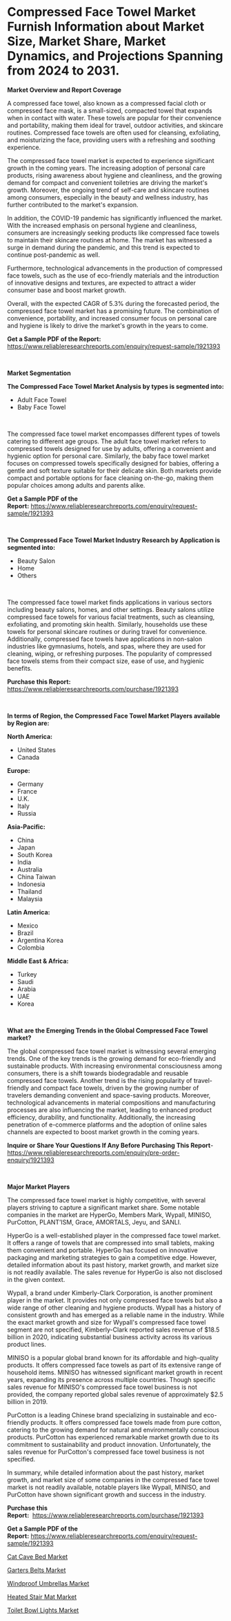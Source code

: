 <p><h1>Compressed Face Towel Market Furnish Information about Market Size, Market Share, Market Dynamics, and Projections Spanning from 2024 to 2031.</h1></p><p><strong>Market Overview and Report Coverage</strong></p>
<p><p>A compressed face towel, also known as a compressed facial cloth or compressed face mask, is a small-sized, compacted towel that expands when in contact with water. These towels are popular for their convenience and portability, making them ideal for travel, outdoor activities, and skincare routines. Compressed face towels are often used for cleansing, exfoliating, and moisturizing the face, providing users with a refreshing and soothing experience.</p><p>The compressed face towel market is expected to experience significant growth in the coming years. The increasing adoption of personal care products, rising awareness about hygiene and cleanliness, and the growing demand for compact and convenient toiletries are driving the market's growth. Moreover, the ongoing trend of self-care and skincare routines among consumers, especially in the beauty and wellness industry, has further contributed to the market's expansion.</p><p>In addition, the COVID-19 pandemic has significantly influenced the market. With the increased emphasis on personal hygiene and cleanliness, consumers are increasingly seeking products like compressed face towels to maintain their skincare routines at home. The market has witnessed a surge in demand during the pandemic, and this trend is expected to continue post-pandemic as well.</p><p>Furthermore, technological advancements in the production of compressed face towels, such as the use of eco-friendly materials and the introduction of innovative designs and textures, are expected to attract a wider consumer base and boost market growth.</p><p>Overall, with the expected CAGR of 5.3% during the forecasted period, the compressed face towel market has a promising future. The combination of convenience, portability, and increased consumer focus on personal care and hygiene is likely to drive the market's growth in the years to come.</p></p>
<p><strong>Get a Sample PDF of the Report:</strong> <a href="https://www.reliableresearchreports.com/enquiry/request-sample/1921393">https://www.reliableresearchreports.com/enquiry/request-sample/1921393</a></p>
<p>&nbsp;</p>
<p><strong>Market Segmentation</strong></p>
<p><strong>The Compressed Face Towel Market Analysis by types is segmented into:</strong></p>
<p><ul><li>Adult Face Towel</li><li>Baby Face Towel</li></ul></p>
<p>&nbsp;</p>
<p><p>The compressed face towel market encompasses different types of towels catering to different age groups. The adult face towel market refers to compressed towels designed for use by adults, offering a convenient and hygienic option for personal care. Similarly, the baby face towel market focuses on compressed towels specifically designed for babies, offering a gentle and soft texture suitable for their delicate skin. Both markets provide compact and portable options for face cleaning on-the-go, making them popular choices among adults and parents alike.</p></p>
<p><strong>Get a Sample PDF of the Report:</strong>&nbsp;<a href="https://www.reliableresearchreports.com/enquiry/request-sample/1921393">https://www.reliableresearchreports.com/enquiry/request-sample/1921393</a></p>
<p>&nbsp;</p>
<p><strong>The Compressed Face Towel Market Industry Research by Application is segmented into:</strong></p>
<p><ul><li>Beauty Salon</li><li>Home</li><li>Others</li></ul></p>
<p>&nbsp;</p>
<p><p>The compressed face towel market finds applications in various sectors including beauty salons, homes, and other settings. Beauty salons utilize compressed face towels for various facial treatments, such as cleansing, exfoliating, and promoting skin health. Similarly, households use these towels for personal skincare routines or during travel for convenience. Additionally, compressed face towels have applications in non-salon industries like gymnasiums, hotels, and spas, where they are used for cleaning, wiping, or refreshing purposes. The popularity of compressed face towels stems from their compact size, ease of use, and hygienic benefits.</p></p>
<p><strong>Purchase this Report:</strong>&nbsp; <a href="https://www.reliableresearchreports.com/purchase/1921393">https://www.reliableresearchreports.com/purchase/1921393</a></p>
<p>&nbsp;</p>
<p><strong>In terms of Region, the Compressed Face Towel Market Players available by Region are:</strong></p>
<p>
    <p> <strong> North America: </strong>
        <ul>
            <li>United States</li>
            <li>Canada</li>
        </ul>
        </p> 
    <p> <strong> Europe: </strong>
        <ul>
            <li>Germany</li>
            <li>France</li>
            <li>U.K.</li>
            <li>Italy</li>
            <li>Russia</li>
        </ul>
        </p> 
    <p> <strong> Asia-Pacific: </strong>
        <ul>
            <li>China</li>
            <li>Japan</li>
            <li>South Korea</li>
            <li>India</li>
            <li>Australia</li>
            <li>China Taiwan</li>
            <li>Indonesia</li>
            <li>Thailand</li>
            <li>Malaysia</li>
        </ul>
        </p> 
    <p> <strong> Latin America: </strong>
        <ul>
            <li>Mexico</li>
            <li>Brazil</li>
            <li>Argentina Korea</li>
            <li>Colombia</li>
        </ul>
        </p> 
    <p> <strong> Middle East & Africa: </strong>
        <ul>
            <li>Turkey</li>
            <li>Saudi</li>
            <li>Arabia</li>
            <li>UAE</li>
            <li>Korea</li>
        </ul>
    </p>
    </p>
<p>&nbsp;</p>
<p><strong>What are the Emerging Trends in the Global Compressed Face Towel market?</strong></p>
<p><p>The global compressed face towel market is witnessing several emerging trends. One of the key trends is the growing demand for eco-friendly and sustainable products. With increasing environmental consciousness among consumers, there is a shift towards biodegradable and reusable compressed face towels. Another trend is the rising popularity of travel-friendly and compact face towels, driven by the growing number of travelers demanding convenient and space-saving products. Moreover, technological advancements in material compositions and manufacturing processes are also influencing the market, leading to enhanced product efficiency, durability, and functionality. Additionally, the increasing penetration of e-commerce platforms and the adoption of online sales channels are expected to boost market growth in the coming years.</p></p>
<p><strong>Inquire or Share Your Questions If Any Before Purchasing This Report</strong>- <a href="https://www.reliableresearchreports.com/enquiry/pre-order-enquiry/1921393">https://www.reliableresearchreports.com/enquiry/pre-order-enquiry/1921393</a></p>
<p>&nbsp;</p>
<p><strong>Major Market Players</strong></p>
<p><p>The compressed face towel market is highly competitive, with several players striving to capture a significant market share. Some notable companies in the market are HyperGo, Members Mark, Wypall, MINISO, PurCotton, PLANT’ISM, Grace, AMORTALS, Jeyu, and SANLI. </p><p>HyperGo is a well-established player in the compressed face towel market. It offers a range of towels that are compressed into small tablets, making them convenient and portable. HyperGo has focused on innovative packaging and marketing strategies to gain a competitive edge. However, detailed information about its past history, market growth, and market size is not readily available. The sales revenue for HyperGo is also not disclosed in the given context.</p><p>Wypall, a brand under Kimberly-Clark Corporation, is another prominent player in the market. It provides not only compressed face towels but also a wide range of other cleaning and hygiene products. Wypall has a history of consistent growth and has emerged as a reliable name in the industry. While the exact market growth and size for Wypall's compressed face towel segment are not specified, Kimberly-Clark reported sales revenue of $18.5 billion in 2020, indicating substantial business activity across its various product lines.</p><p>MINISO is a popular global brand known for its affordable and high-quality products. It offers compressed face towels as part of its extensive range of household items. MINISO has witnessed significant market growth in recent years, expanding its presence across multiple countries. Though specific sales revenue for MINISO's compressed face towel business is not provided, the company reported global sales revenue of approximately $2.5 billion in 2019.</p><p>PurCotton is a leading Chinese brand specializing in sustainable and eco-friendly products. It offers compressed face towels made from pure cotton, catering to the growing demand for natural and environmentally conscious products. PurCotton has experienced remarkable market growth due to its commitment to sustainability and product innovation. Unfortunately, the sales revenue for PurCotton's compressed face towel business is not specified.</p><p>In summary, while detailed information about the past history, market growth, and market size of some companies in the compressed face towel market is not readily available, notable players like Wypall, MINISO, and PurCotton have shown significant growth and success in the industry.</p></p>
<p><strong>Purchase this Report:</strong>&nbsp;&nbsp;<a href="https://www.reliableresearchreports.com/purchase/1921393">https://www.reliableresearchreports.com/purchase/1921393</a></p>
<p></p>
<p><strong>Get a Sample PDF of the Report:</strong>&nbsp;<a href="https://www.reliableresearchreports.com/enquiry/request-sample/1921393">https://www.reliableresearchreports.com/enquiry/request-sample/1921393</a></p>
<p><p><a href="https://github.com/gdfhhhj/Market-Research-Report-List-2/blob/main/cat-cave-bed-market.md">Cat Cave Bed Market</a></p><p><a href="https://github.com/grishafomin4852/Market-Research-Report-List-2/blob/main/garters-belts-market.md">Garters Belts Market</a></p><p><a href="https://github.com/gulaimolin/Market-Research-Report-List-2/blob/main/windproof-umbrellas-market.md">Windproof Umbrellas Market</a></p><p><a href="https://github.com/ruslanpoljakovrd177/Market-Research-Report-List-2/blob/main/heated-stair-mat-market.md">Heated Stair Mat Market</a></p><p><a href="https://github.com/luckyshygirl/Market-Research-Report-List-2/blob/main/toilet-bowl-lights-market.md">Toilet Bowl Lights Market</a></p></p>